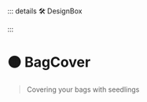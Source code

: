 ::: details 🛠 <dev>DesignBox</dev> 



:::

# 🟠 <moto>BagCover</moto>

> Covering your bags with seedlings